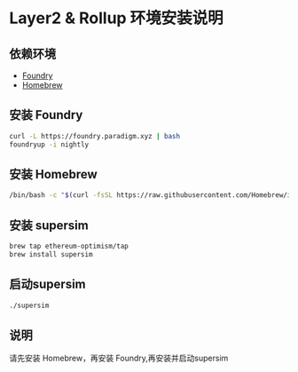 # Layer2 & Rollup 环境安装说明

## 依赖环境

- [Foundry](https://book.getfoundry.sh/)
- [Homebrew](https://brew.sh/)

## 安装 Foundry

```bash
curl -L https://foundry.paradigm.xyz | bash
foundryup -i nightly
```

## 安装 Homebrew

```bash
/bin/bash -c "$(curl -fsSL https://raw.githubusercontent.com/Homebrew/install/HEAD/install.sh)"
```

## 安装 supersim
```bash
brew tap ethereum-optimism/tap
brew install supersim
```
## 启动supersim
```bash
./supersim
```

## 说明
请先安装 Homebrew，再安装 Foundry,再安装并启动supersim